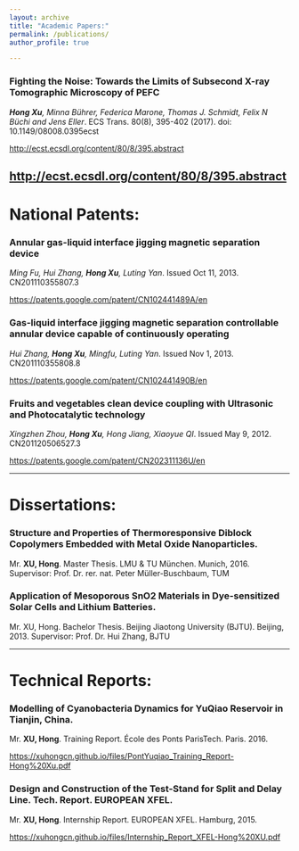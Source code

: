 ```yaml
---
layout: archive
title: "Academic Papers:"
permalink: /publications/
author_profile: true

---
```


### Fighting the Noise: Towards the Limits of Subsecond X-ray Tomographic Microscopy of PEFC
***Hong Xu**, Minna Bührer, Federica Marone, Thomas J. Schmidt, Felix N Büchi and Jens Eller*. ECS Trans. 80(8), 395-402 (2017). doi: 10.1149/08008.0395ecst

http://ecst.ecsdl.org/content/80/8/395.abstract

<a href="http://ecst.ecsdl.org/content/80/8/395.abstract" target="_blank">http://ecst.ecsdl.org/content/80/8/395.abstract</a>
---

# National Patents:

### Annular gas-liquid interface jigging magnetic separation device
*Ming Fu, Hui Zhang, **Hong Xu**, Luting Yan*. Issued Oct 11, 2013. CN201110355807.3

https://patents.google.com/patent/CN102441489A/en


### Gas-liquid interface jigging magnetic separation controllable annular device capable of continuously operating
*Hui Zhang, **Hong Xu**, Mingfu, Luting Yan*. Issued Nov 1, 2013. CN201110355808.8

https://patents.google.com/patent/CN102441490B/en


### Fruits and vegetables clean device coupling with Ultrasonic and Photocatalytic technology
*Xingzhen Zhou, **Hong Xu**, Hong Jiang, Xiaoyue QI*. Issued May 9, 2012. CN201120506527.3

https://patents.google.com/patent/CN202311136U/en


---

# Dissertations:

### Structure and Properties of Thermoresponsive Diblock Copolymers Embedded with Metal Oxide Nanoparticles. 
Mr. **XU, Hong**. Master Thesis. LMU & TU München. Munich, 2016.
Supervisor: Prof. Dr. rer. nat. Peter Müller-Buschbaum, TUM

###  Application of Mesoporous SnO2 Materials in Dye-sensitized Solar Cells and Lithium Batteries. 
Mr. XU, Hong. Bachelor Thesis. Beijing Jiaotong University (BJTU). Beijing, 2013.
Supervisor: Prof. Dr. Hui Zhang, BJTU

---

# Technical Reports:

### Modelling of Cyanobacteria Dynamics for YuQiao Reservoir in Tianjin, China.
Mr. **XU, Hong**. Training Report. École des Ponts ParisTech. Paris. 2016.

https://xuhongcn.github.io/files/PontYuqiao_Training_Report-Hong%20Xu.pdf

### Design and Construction of the Test-Stand for Split and Delay Line. Tech. Report. EUROPEAN XFEL.
Mr. **XU, Hong**. Internship Report. EUROPEAN XFEL. Hamburg, 2015.

https://xuhongcn.github.io/files/Internship_Report_XFEL-Hong%20XU.pdf


